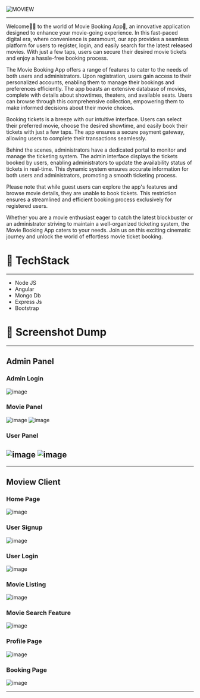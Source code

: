 ![MOVIEW](https://github.com/ashishsahu1/Movie-Ticket-Usecase/assets/52550558/26e76fae-4eb5-4a0b-aa39-7eb82599267b)

---
Welcome👋🏻 to the world of Movie Booking App🍿, an innovative application designed to enhance your movie-going experience. In this fast-paced digital era, where convenience is paramount, our app provides a seamless platform for users to register, login, and easily search for the latest released movies. With just a few taps, users can secure their desired movie tickets and enjoy a hassle-free booking process.

The Movie Booking App offers a range of features to cater to the needs of both users and administrators. Upon registration, users gain access to their personalized accounts, enabling them to manage their bookings and preferences efficiently. The app boasts an extensive database of movies, complete with details about showtimes, theaters, and available seats. Users can browse through this comprehensive collection, empowering them to make informed decisions about their movie choices.

Booking tickets is a breeze with our intuitive interface. Users can select their preferred movie, choose the desired showtime, and easily book their tickets with just a few taps. The app ensures a secure payment gateway, allowing users to complete their transactions seamlessly.

Behind the scenes, administrators have a dedicated portal to monitor and manage the ticketing system. The admin interface displays the tickets booked by users, enabling administrators to update the availability status of tickets in real-time. This dynamic system ensures accurate information for both users and administrators, promoting a smooth ticketing process.

Please note that while guest users can explore the app's features and browse movie details, they are unable to book tickets. This restriction ensures a streamlined and efficient booking process exclusively for registered users.

Whether you are a movie enthusiast eager to catch the latest blockbuster or an administrator striving to maintain a well-organized ticketing system, the Movie Booking App caters to your needs. Join us on this exciting cinematic journey and unlock the world of effortless movie ticket booking.

# 📌 TechStack
---
- Node JS
- Angular
- Mongo Db
- Express Js
- Bootstrap 


# 📌 Screenshot Dump

---
## Admin Panel
### Admin Login
![image](https://github.com/ashishsahu1/Movie-Ticket-Usecase/assets/52550558/796b8f4e-9c13-4ef0-bad8-baa0bb684843)

### Movie Panel
![image](https://github.com/ashishsahu1/Movie-Ticket-Usecase/assets/52550558/4c134cf8-a03d-430d-b5f5-339bc8134207)
![image](https://github.com/ashishsahu1/Movie-Ticket-Usecase/assets/52550558/2acface6-8df7-419a-9bc6-2216481b15c5)

### User Panel
![image](https://github.com/ashishsahu1/Movie-Ticket-Usecase/assets/52550558/f5d7ba67-7a77-4825-b18e-e9f2083390c1)
![image](https://github.com/ashishsahu1/Movie-Ticket-Usecase/assets/52550558/db066909-2a08-4432-bcdd-673e9ad215dd)
---
---
## Moview Client
### Home Page
![image](https://github.com/ashishsahu1/Movie-Ticket-Usecase/assets/52550558/a92298cc-1c41-43f7-aefb-da40ce9062ef)

### User Signup
![image](https://github.com/ashishsahu1/Movie-Ticket-Usecase/assets/52550558/b2832fe3-00b8-4205-a015-cb0fe50553e8)

### User Login
![image](https://github.com/ashishsahu1/Movie-Ticket-Usecase/assets/52550558/f4f5a670-38b2-4eda-a414-b00b85027bc8)

###  Movie Listing
![image](https://github.com/ashishsahu1/Movie-Ticket-Usecase/assets/52550558/269b824d-1f09-4136-b975-c8fc1e72a594)

### Movie Search Feature
![image](https://github.com/ashishsahu1/Movie-Ticket-Usecase/assets/52550558/e2ee9868-25dd-4cdc-9340-16f3709a46cf)

### Profile Page
![image](https://github.com/ashishsahu1/Movie-Ticket-Usecase/assets/52550558/3b124105-b6a5-45f0-abbb-f7b5e97f48f9)

### Booking Page
![image](https://github.com/ashishsahu1/Movie-Ticket-Usecase/assets/52550558/ab92d7b5-6d63-4175-96ae-a0358fc706f7)


---


